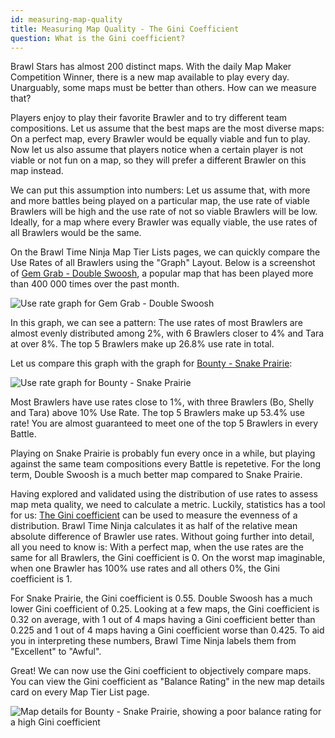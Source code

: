 ```yaml
---
id: measuring-map-quality
title: Measuring Map Quality - The Gini Coefficient
question: What is the Gini coefficient?
---
```

Brawl Stars has almost 200 distinct maps. With the daily Map Maker Competition
Winner, there is a new map available to play every day. Unarguably, some maps
must be better than others. How can we measure that?

Players enjoy to play their favorite Brawler and to try different team compositions. Let us assume that the best maps are the most diverse maps: On a perfect map, every Brawler would be equally viable and fun to play. Now let us also assume that players notice when a certain player is not viable or not fun on a map, so they will prefer a different Brawler on this map instead.

We can put this assumption into numbers: Let us assume that, with more and more battles being played on a particular map, the use rate of viable Brawlers will be high and the use rate of not so viable Brawlers will be low. Ideally, for a map where every Brawler was equally viable, the use rates of all Brawlers would be the same.

On the Brawl Time Ninja Map Tier Lists pages, we can quickly compare the Use Rates of all Brawlers using the "Graph" Layout. Below is a screenshot of [Gem Grab - Double Swoosh](https://brawltime.ninja/tier-list/mode/gem-grab/map/Double-Swoosh?season=month), a popular map that has been played more than 400 000 times over the past month.

![Use rate graph for Gem Grab - Double Swoosh](/images/use_rate_graph_double_swoosh.png)

In this graph, we can see a pattern: The use rates of most Brawlers are almost evenly distributed among 2%, with 6 Brawlers closer to 4% and Tara at over 8%. The top 5 Brawlers make up 26.8% use rate in total.

Let us compare this graph with the graph for [Bounty - Snake Prairie](https://brawltime.ninja/tier-list/mode/bounty/map/Snake-Prairie?season=month):

![Use rate graph for Bounty - Snake Prairie](/images/use_rate_graph_snake_prairie.png)

Most Brawlers have use rates close to 1%, with three Brawlers (Bo, Shelly and Tara) above 10% Use Rate. The top 5 Brawlers make up 53.4% use rate! You are almost guaranteed to meet one of the top 5 Brawlers in every Battle.

Playing on Snake Prairie is probably fun every once in a while, but playing against the same team compositions every Battle is repetetive. For the long term, Double Swoosh is a much better map compared to Snake Prairie.

Having explored and validated using the distribution of use rates to assess map meta quality, we need to calculate a metric. Luckily, statistics has a tool for us: [The Gini coefficient](https://en.wikipedia.org/wiki/Gini_coefficient) can be used to measure the evenness of a distribution. Brawl Time Ninja calculates it as half of the relative mean absolute difference of Brawler use rates. Without going further into detail, all you need to know is: With a perfect map, when the use rates are the same for all Brawlers, the Gini coefficient is 0. On the worst map imaginable, when one Brawler has 100% use rates and all others 0%, the Gini coefficient is 1.

For Snake Prairie, the Gini coefficient is 0.55. Double Swoosh has a much lower Gini coefficient of 0.25. Looking at a few maps, the Gini coefficient is 0.32 on average, with 1 out of 4 maps having a Gini coefficient better than 0.225 and 1 out of 4 maps having a Gini coefficient worse than 0.425. To aid you in interpreting these numbers, Brawl Time Ninja labels them from "Excellent" to "Awful".

Great! We can now use the Gini coefficient to objectively compare maps. You can view the Gini coefficient as "Balance Rating" in the new map details card on every Map Tier List page.

![Map details for Bounty - Snake Prairie, showing a poor balance rating for a high Gini coefficient](/images/map_details_snake_prairie.png)